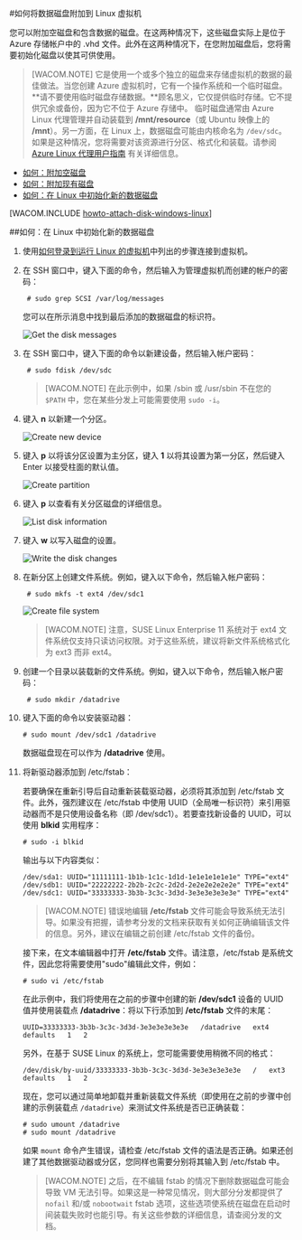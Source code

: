 <properties linkid="manage-linux-howto-attach-a-disk" urlDisplayName="Attach a disk" pageTitle="在 Azure 中将磁盘附加到运行 Linux 的虚拟机" metaKeywords="disk VM Azure, initialize new disk Azure, initialize disk Azure Linux, attaching empty disk Azure" description="了解如何在 Azure 中将磁盘附加到虚拟机。" metaCanonical="/zh-cn/manage/windows/how-to-guides/attach-a-disk/" services="virtual-machines" documentationCenter="" title="" authors="" solutions="" manager="" editor="" />
<tags ms.service="virtual-machines"
    ms.date="01/26/2015"
    wacn.date="04/11/2015"
    />


#如何将数据磁盘附加到 Linux 虚拟机

您可以附加空磁盘和包含数据的磁盘。在这两种情况下，这些磁盘实际上是位于 Azure 存储帐户中的 .vhd 文件。此外在这两种情况下，在您附加磁盘后，您将需要初始化磁盘以使其可供使用。 

> [WACOM.NOTE] 它是使用一个或多个独立的磁盘来存储虚拟机的数据的最佳做法。当您创建 Azure 虚拟机时，它有一个操作系统和一个临时磁盘。**请不要使用临时磁盘存储数据。**顾名思义，它仅提供临时存储。它不提供冗余或备份，因为它不位于 Azure 存储中。 
> 临时磁盘通常由 Azure Linux 代理管理并自动装载到 **/mnt/resource**（或 Ubuntu 映像上的 **/mnt**）。另一方面，在 Linux 上，数据磁盘可能由内核命名为 `/dev/sdc`。如果是这种情况，您将需要对该资源进行分区、格式化和装载。请参阅 [Azure Linux 代理用户指南](/zh-cn/documentation/articles/virtual-machines-linux-agent-user-guide/) 有关详细信息。

- [如何：附加空磁盘](#attachempty)
- [如何：附加现有磁盘](#attachexisting)
- [如何：在 Linux 中初始化新的数据磁盘](#initializeinlinux)

[WACOM.INCLUDE [howto-attach-disk-windows-linux](../includes/howto-attach-disk-windows-linux.md)]

##<a id="initializeinlinux"></a>如何：在 Linux 中初始化新的数据磁盘



1. 使用[如何登录到运行 Linux 的虚拟机][logonlinux]中列出的步骤连接到虚拟机。



2. 在 SSH 窗口中，键入下面的命令，然后输入为管理虚拟机而创建的帐户的密码：

		# sudo grep SCSI /var/log/messages

	您可以在所示消息中找到最后添加的数据磁盘的标识符。



	![Get the disk messages](./media/virtual-machines-linux-how-to-attach-disk/DiskMessages.png)



3. 在 SSH 窗口中，键入下面的命令以新建设备，然后输入帐户密码：

		# sudo fdisk /dev/sdc

	>[WACOM.NOTE] 在此示例中，如果 /sbin 或 /usr/sbin 不在您的 `$PATH` 中，您在某些分发上可能需要使用 `sudo -i`。


4. 键入 **n** 以新建一个分区。


	![Create new device](./media/virtual-machines-linux-how-to-attach-disk/DiskPartition.png)

5. 键入 **p** 以将该分区设置为主分区，键入 **1** 以将其设置为第一分区，然后键入 Enter 以接受柱面的默认值。


	![Create partition](./media/virtual-machines-linux-how-to-attach-disk/DiskCylinder.png)



6. 键入 **p** 以查看有关分区磁盘的详细信息。


	![List disk information](./media/virtual-machines-linux-how-to-attach-disk/DiskInfo.png)



7. 键入 **w** 以写入磁盘的设置。


	![Write the disk changes](./media/virtual-machines-linux-how-to-attach-disk/DiskWrite.png)

8. 在新分区上创建文件系统。例如，键入以下命令，然后输入帐户密码：

		# sudo mkfs -t ext4 /dev/sdc1

	![Create file system](./media/virtual-machines-linux-how-to-attach-disk/DiskFileSystem.png)

	>[WACOM.NOTE] 注意，SUSE Linux Enterprise 11 系统对于 ext4 文件系统仅支持只读访问权限。对于这些系统，建议将新文件系统格式化为 ext3 而非 ext4。


9. 创建一个目录以装载新的文件系统。例如，键入以下命令，然后输入帐户密码：

		# sudo mkdir /datadrive


10. 键入下面的命令以安装驱动器：

		# sudo mount /dev/sdc1 /datadrive

	数据磁盘现在可以作为 **/datadrive** 使用。


11. 将新驱动器添加到 /etc/fstab：

	若要确保在重新引导后自动重新装载驱动器，必须将其添加到 /etc/fstab 文件。此外，强烈建议在 /etc/fstab 中使用 UUID（全局唯一标识符）来引用驱动器而不是只使用设备名称（即 /dev/sdc1）。若要查找新设备的 UUID，可以使用 **blkid** 实用程序：
	
		# sudo -i blkid

	输出与以下内容类似：

		/dev/sda1: UUID="11111111-1b1b-1c1c-1d1d-1e1e1e1e1e1e" TYPE="ext4"
		/dev/sdb1: UUID="22222222-2b2b-2c2c-2d2d-2e2e2e2e2e2e" TYPE="ext4"
		/dev/sdc1: UUID="33333333-3b3b-3c3c-3d3d-3e3e3e3e3e3e" TYPE="ext4"


	>[WACOM.NOTE] 错误地编辑 **/etc/fstab** 文件可能会导致系统无法引导。如果没有把握，请参考分发的文档来获取有关如何正确编辑该文件的信息。另外，建议在编辑之前创建 /etc/fstab 文件的备份。

	接下来，在文本编辑器中打开 **/etc/fstab** 文件。请注意，/etc/fstab 是系统文件，因此您将需要使用"sudo"编辑此文件，例如：

		# sudo vi /etc/fstab

	在此示例中，我们将使用在之前的步骤中创建的新 **/dev/sdc1** 设备的 UUID 值并使用装载点 **/datadrive**：将以下行添加到 **/etc/fstab** 文件的末尾：

		UUID=33333333-3b3b-3c3c-3d3d-3e3e3e3e3e3e   /datadrive   ext4   defaults   1   2

	另外，在基于 SUSE Linux 的系统上，您可能需要使用稍微不同的格式：

		/dev/disk/by-uuid/33333333-3b3b-3c3c-3d3d-3e3e3e3e3e3e   /   ext3   defaults   1   2

	现在，您可以通过简单地卸载并重新装载文件系统（即使用在之前的步骤中创建的示例装载点 `/datadrive`）来测试文件系统是否已正确装载： 

		# sudo umount /datadrive
		# sudo mount /datadrive

	如果 `mount` 命令产生错误，请检查 /etc/fstab 文件的语法是否正确。如果还创建了其他数据驱动器或分区，您同样也需要分别将其输入到 /etc/fstab 中。


	>[WACOM.NOTE] 之后，在不编辑 fstab 的情况下删除数据磁盘可能会导致 VM 无法引导。如果这是一种常见情况，则大部分分发都提供了 `nofail` 和/或 `nobootwait` fstab 选项，这些选项使系统在磁盘在启动时间装载失败时也能引导。有关这些参数的详细信息，请查阅分发的文档。

[logonlinux]: ../virtual-machines-linux-how-to-log-on/
